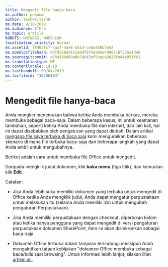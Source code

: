 ```yaml
---
title: Mengedit file hanya-baca
ms.author: pebaum
author: Techwriter40
ms.date: 9/10/2018
ms.audience: ITPro
ms.topic: article
ROBOTS: NOINDEX, NOFOLLOW
localization_priority: Normal
ms.assetid: 7fd02fc7-4aaf-4ae6-b514-ceda456b74e2
ms.openlocfilehash: bdfd516dd151addf874ea6ee4d9d7c6f23aa1da6
ms.sourcegitcommit: a65d196d00adb70045af5caca9828fe44b951f61
ms.translationtype: MT
ms.contentlocale: id-ID
ms.lasthandoff: 09/04/2019
ms.locfileid: "36756103"
---
```

# <a name="edit-a-read-only-file"></a>Mengedit file hanya-baca

Anda mungkin menemukan bahwa ketika Anda membuka berkas, mereka membuka sebagai baca-saja. Dalam beberapa kasus, ini untuk keamanan tambahan, seperti ketika Anda membuka file dari internet, dan lain kali, hal ini dapat disebabkan oleh pengaturan yang dapat diubah. Dalam artikel [mengapa file saya terbuka di baca saja](https://support.office.com/article/Why-did-my-file-open-read-only-3ab4b792-da50-4b38-8628-14c64e1f1d15) kami menguraikan beberapa skenario di mana file terbuka baca-saja dan beberapa langkah yang dapat Anda ambil untuk mengubahnya.

Berikut adalah cara untuk membuka file Office untuk mengedit.

Daripada mengklik judul dokumen, klik **buka menu** (tiga titik), dan kemudian klik **Edit**.

Catatan:

- Jika Anda lebih suka memiliki dokumen yang terbuka untuk mengedit di Office ketika Anda mengklik judul, Anda dapat mengatur perpustakaan untuk melakukan itu (selama Anda memiliki izin untuk mengubah pengaturan Perpustakaan).

- Jika Anda memiliki perpustakaan dengan checkout, diperlukan kolom atau ketika hanya pengguna yang dapat mengedit di versi pengaturan perpustakaan dokumen SharePoint, item ini akan disinkronkan sebagai baca-saja.

- Dokumen Office terbuka dalam tampilan terlindungi meskipun Anda mengaktifkan tataan kebijakan "dokumen Office membuka sebagai baca/tulis saat browsing". Untuk informasi lebih lanjut, silakan lihat [artikel ini.](https://support.microsoft.com/help/983047/an-office-document-opens-in-protected-view-even-though-you-enable-the)

